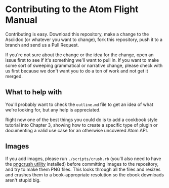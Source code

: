 # Contributing to the Atom Flight Manual

Contributing is easy. Download this repository, make a change to the Asciidoc (or whatever you want to change), fork this repository, push it to a branch and send us a Pull Request.

If you're not sure about the change or the idea for the change, open an issue first to see if it's something we'll want to pull in. If you want to make some sort of sweeping grammatical or narrative change, please check with us first because we don't want you to do a ton of work and not get it merged.

## What to help with

You'll probably want to check the `outline.md` file to get an idea of what we're looking for, but any help is appreciated.

Right now one of the best things you could do is to add a cookbook style tutorial into Chapter 3, showing how to create a specific type of plugin or documenting a valid use case for an otherwise uncovered Atom API.

## Images

If you add images, please run `./scripts/crush.rb` (you'll also need to have the [pngcrush utility][pngcrush] installed) before committing images to the repository, and try to make them PNG files. This looks through all the files and resizes and crushes them to a book-appropriate resolution so the ebook downloads aren't stupid big.

[pngcrush]: http://pmt.sourceforge.net/pngcrush/
